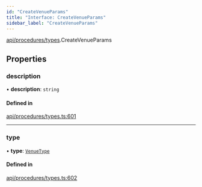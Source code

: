 ```yaml
---
id: "CreateVenueParams"
title: "Interface: CreateVenueParams"
sidebar_label: "CreateVenueParams"
---
```


[api/procedures/types](../../../../../modules/API/Procedures/Types/Types.md).CreateVenueParams

## Properties

### description

• **description**: `string`

#### Defined in

[api/procedures/types.ts:601](https://github.com/PolymeshAssociation/polymesh-sdk/blob/b6f9fb883/src/api/procedures/types.ts#L601)

___

### type

• **type**: [`VenueType`](../../../../../enums/API/Entities/Venue/Types/VenueType/VenueType.md)

#### Defined in

[api/procedures/types.ts:602](https://github.com/PolymeshAssociation/polymesh-sdk/blob/b6f9fb883/src/api/procedures/types.ts#L602)
